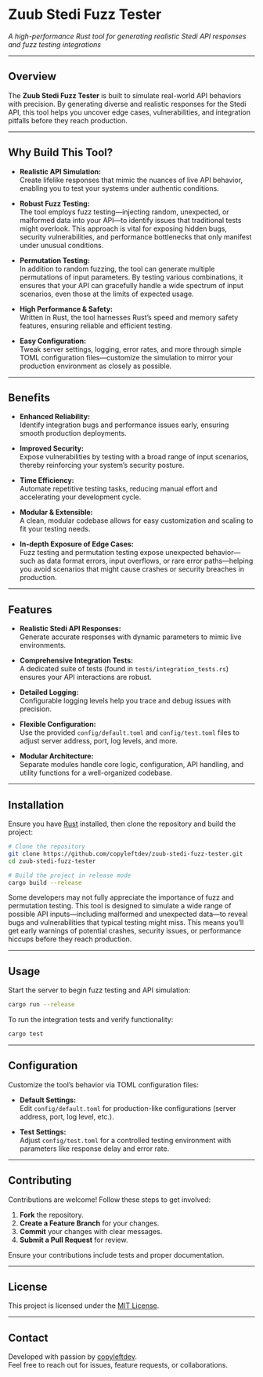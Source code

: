 # Zuub Stedi Fuzz Tester

_A high-performance Rust tool for generating realistic Stedi API responses and fuzz testing integrations_

---

## Overview

The **Zuub Stedi Fuzz Tester** is built to simulate real-world API behaviors with precision. By generating diverse and realistic responses for the Stedi API, this tool helps you uncover edge cases, vulnerabilities, and integration pitfalls before they reach production.

---

## Why Build This Tool?

- **Realistic API Simulation:**  
  Create lifelike responses that mimic the nuances of live API behavior, enabling you to test your systems under authentic conditions.

- **Robust Fuzz Testing:**  
  The tool employs fuzz testing—injecting random, unexpected, or malformed data into your API—to identify issues that traditional tests might overlook. This approach is vital for exposing hidden bugs, security vulnerabilities, and performance bottlenecks that only manifest under unusual conditions.

- **Permutation Testing:**  
  In addition to random fuzzing, the tool can generate multiple permutations of input parameters. By testing various combinations, it ensures that your API can gracefully handle a wide spectrum of input scenarios, even those at the limits of expected usage.

- **High Performance & Safety:**  
  Written in Rust, the tool harnesses Rust’s speed and memory safety features, ensuring reliable and efficient testing.

- **Easy Configuration:**  
  Tweak server settings, logging, error rates, and more through simple TOML configuration files—customize the simulation to mirror your production environment as closely as possible.

---

## Benefits

- **Enhanced Reliability:**  
  Identify integration bugs and performance issues early, ensuring smooth production deployments.

- **Improved Security:**  
  Expose vulnerabilities by testing with a broad range of input scenarios, thereby reinforcing your system’s security posture.

- **Time Efficiency:**  
  Automate repetitive testing tasks, reducing manual effort and accelerating your development cycle.

- **Modular & Extensible:**  
  A clean, modular codebase allows for easy customization and scaling to fit your testing needs.

- **In-depth Exposure of Edge Cases:**  
  Fuzz testing and permutation testing expose unexpected behavior—such as data format errors, input overflows, or rare error paths—helping you avoid scenarios that might cause crashes or security breaches in production.

---

## Features

- **Realistic Stedi API Responses:**  
  Generate accurate responses with dynamic parameters to mimic live environments.

- **Comprehensive Integration Tests:**  
  A dedicated suite of tests (found in `tests/integration_tests.rs`) ensures your API interactions are robust.

- **Detailed Logging:**  
  Configurable logging levels help you trace and debug issues with precision.

- **Flexible Configuration:**  
  Use the provided `config/default.toml` and `config/test.toml` files to adjust server address, port, log levels, and more.

- **Modular Architecture:**  
  Separate modules handle core logic, configuration, API handling, and utility functions for a well-organized codebase.

---

## Installation

Ensure you have [Rust](https://www.rust-lang.org/) installed, then clone the repository and build the project:

```bash
# Clone the repository
git clone https://github.com/copyleftdev/zuub-stedi-fuzz-tester.git
cd zuub-stedi-fuzz-tester

# Build the project in release mode
cargo build --release
```

Some developers may not fully appreciate the importance of fuzz and permutation testing. This tool is designed to simulate a wide range of possible API inputs—including malformed and unexpected data—to reveal bugs and vulnerabilities that typical testing might miss. This means you’ll get early warnings of potential crashes, security issues, or performance hiccups before they reach production.

---

## Usage

Start the server to begin fuzz testing and API simulation:

```bash
cargo run --release
```

To run the integration tests and verify functionality:

```bash
cargo test
```

---

## Configuration

Customize the tool’s behavior via TOML configuration files:

- **Default Settings:**  
  Edit `config/default.toml` for production-like configurations (server address, port, log level, etc.).

- **Test Settings:**  
  Adjust `config/test.toml` for a controlled testing environment with parameters like response delay and error rate.

---

## Contributing

Contributions are welcome! Follow these steps to get involved:

1. **Fork** the repository.
2. **Create a Feature Branch** for your changes.
3. **Commit** your changes with clear messages.
4. **Submit a Pull Request** for review.

Ensure your contributions include tests and proper documentation.

---

## License

This project is licensed under the [MIT License](LICENSE).

---

## Contact

Developed with passion by [copyleftdev](https://github.com/copyleftdev).  
Feel free to reach out for issues, feature requests, or collaborations.

